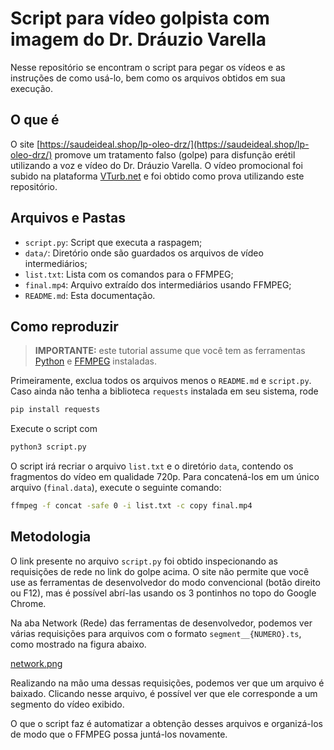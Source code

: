 # Script para vídeo golpista com imagem do Dr. Dráuzio Varella

Nesse repositório se encontram o script para pegar os vídeos e as instruções de
como usá-lo, bem como os arquivos obtidos em sua execução.

## O que é

O site
[https://saudeideal.shop/lp-oleo-drz/](https://saudeideal.shop/lp-oleo-drz/)
promove um tratamento falso (golpe) para disfunção erétil utilizando a voz e
vídeo do Dr. Dráuzio Varella. O vídeo promocional foi subido na plataforma
[VTurb.net](https://vturb.com.br/) e foi obtido como prova utilizando este
repositório.

## Arquivos e Pastas

- `script.py`: Script que executa a raspagem;
- `data/`: Diretório onde são guardados os arquivos de vídeo intermediários;
- `list.txt`: Lista com os comandos para o FFMPEG;
- `final.mp4`: Arquivo extraído dos intermediários usando FFMPEG;
- `README.md`: Esta documentação.

## Como reproduzir

> **IMPORTANTE:** este tutorial assume que você tem as ferramentas
> [Python](https://python.org) e [FFMPEG](https://ffmpeg.org/) instaladas.

Primeiramente, exclua todos os arquivos menos o `README.md` e `script.py`. Caso
ainda não tenha a biblioteca `requests` instalada em seu sistema, rode

```bash
pip install requests
```

Execute o script com

```bash
python3 script.py
```

O script irá recriar o arquivo `list.txt` e o diretório `data`, contendo os
fragmentos do vídeo em qualidade 720p. Para concatená-los em um único arquivo
(`final.data`), execute o seguinte comando:

```bash
ffmpeg -f concat -safe 0 -i list.txt -c copy final.mp4
```

## Metodologia

O link presente no arquivo `script.py` foi obtido inspecionando as requisições
de rede no link do golpe acima. O site não permite que você use as ferramentas
de desenvolvedor do modo convencional (botão direito ou F12), mas é possível
abrí-las usando os 3 pontinhos no topo do Google Chrome.

Na aba Network (Rede) das ferramentas de desenvolvedor, podemos ver várias
requisições para arquivos com o formato `segment__{NUMERO}.ts`, como mostrado na
figura abaixo.

[network.png](network.png)

Realizando na mão uma dessas requisições, podemos ver que um arquivo é baixado.
Clicando nesse arquivo, é possível ver que ele corresponde a um segmento do
vídeo exibido.

O que o script faz é automatizar a obtenção desses arquivos e organizá-los de
modo que o FFMPEG possa juntá-los novamente.
